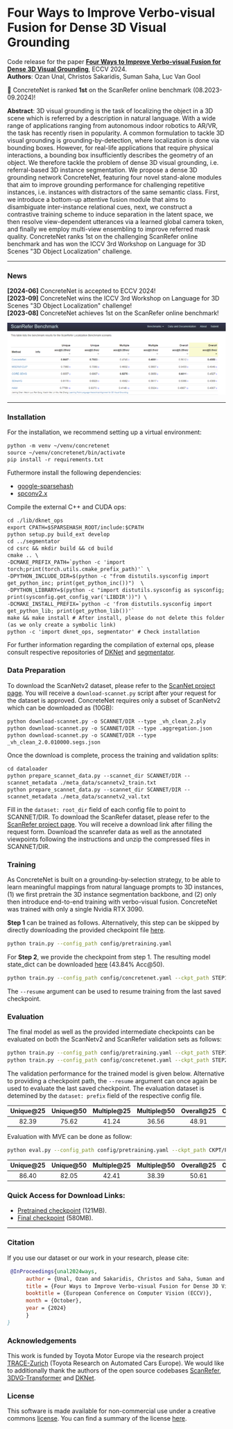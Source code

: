 # Four Ways to Improve Verbo-visual Fusion for Dense 3D Visual Grounding
Code release for the paper [**Four Ways to Improve Verbo-visual Fusion for Dense 3D Visual Grounding**](https://ouenal.github.io/concretenet/), ECCV 2024. <br>
**Authors**: Ozan Unal, Christos Sakaridis, Suman Saha, Luc Van Gool <br>

:star2: ConcreteNet is ranked **1st** on the ScanRefer online benchmark (08.2023-09.2024)!

**Abstract**: 3D visual grounding is the task of localizing the object in a 3D scene which is referred by a description in natural language. With a wide range of applications ranging from autonomous indoor robotics to AR/VR, the task has recently risen in popularity. A common formulation to tackle 3D visual grounding is grounding-by-detection, where localization is done via bounding boxes. However, for real-life applications that require physical interactions, a bounding box insufficiently describes the geometry of an object. We therefore tackle the problem of dense 3D visual grounding, i.e. referral-based 3D instance segmentation. We propose a dense 3D grounding network ConcreteNet, featuring four novel stand-alone modules that aim to improve grounding performance for challenging repetitive instances, i.e. instances with distractors of the same semantic class. First, we introduce a bottom-up attentive fusion module that aims to disambiguate inter-instance relational cues, next, we construct a contrastive training scheme to induce separation in the latent space, we then resolve view-dependent utterances via a learned global camera token, and finally we employ multi-view ensembling to improve referred mask quality. ConcreteNet ranks 1st on the challenging ScanRefer online benchmark and has won the ICCV 3rd Workshop on Language for 3D Scenes "3D Object Localization" challenge.

---

### News
**\[2024-06\]** ConcreteNet is accepted to ECCV 2024! <br>
**\[2023-09\]** ConcreteNet wins the ICCV 3rd Workshop on Language for 3D Scenes "3D Object Localization" challenge! <br>
**\[2023-08\]** ConcreteNet achieves 1st on the ScanRefer online benchmark! <br>

![benchmark](doc/screenshot.png)

---

### Installation
For the installation, we recommend setting up a virtual environment:
```shell
python -m venv ~/venv/concretenet
source ~/venv/concretenet/bin/activate
pip install -r requirements.txt
```
Futhermore install the following dependencies:
- [google-sparsehash](https://anaconda.org/bioconda/google-sparsehash)
- [spconv2.x](https://github.com/traveller59/spconv)

Compile the external C++ and CUDA ops:
```shell
cd ./lib/dknet_ops
export CPATH=$SPARSEHASH_ROOT/include:$CPATH
python setup.py build_ext develop
cd ../segmentator
cd csrc && mkdir build && cd build
cmake .. \
-DCMAKE_PREFIX_PATH=`python -c 'import torch;print(torch.utils.cmake_prefix_path)'` \
-DPYTHON_INCLUDE_DIR=$(python -c "from distutils.sysconfig import get_python_inc; print(get_python_inc())")  \
-DPYTHON_LIBRARY=$(python -c "import distutils.sysconfig as sysconfig; print(sysconfig.get_config_var('LIBDIR'))") \
-DCMAKE_INSTALL_PREFIX=`python -c 'from distutils.sysconfig import get_python_lib; print(get_python_lib())'`
make && make install # After install, please do not delete this folder (as we only create a symbolic link)
python -c 'import dknet_ops, segmentator' # Check installation
```
For further information regarding the compilation of external ops, please consult respective repositories of [DKNet](https://github.com/W1zheng/DKNet) and [segmentator](https://github.com/Karbo123/segmentator).

### Data Preparation
To download the ScanNetv2 dataset, please refer to the [ScanNet project page](https://github.com/ScanNet/ScanNet). You will receive a `download-scannet.py` script after your request for the dataset is approved. ConcreteNet requires only a subset of ScanNetv2 which can be downloaded as (10GB):
```shell
python download-scannet.py -o SCANNET/DIR --type _vh_clean_2.ply
python download-scannet.py -o SCANNET/DIR --type .aggregation.json
python download-scannet.py -o SCANNET/DIR --type _vh_clean_2.0.010000.segs.json
```
Once the download is complete, process the training and validation splits:
```shell
cd dataloader
python prepare_scannet_data.py --scannet_dir SCANNET/DIR --scannet_metadata ./meta_data/scannetv2_train.txt
python prepare_scannet_data.py --scannet_dir SCANNET/DIR --scannet_metadata ./meta_data/scannetv2_val.txt
```
Fill in the `dataset: root_dir` field of each config file to point to SCANNET/DIR.
To download the ScanRefer dataset, please refer to the [ScanRefer project page](https://github.com/daveredrum/ScanRefer). You will receive a download link after filling the request form. Download the scanrefer data as well as the annotated viewpoints following the instructions and unzip the compressed files in SCANNET/DIR.


### Training
As ConcreteNet is built on a grounding-by-selection strategy, to be able to learn meaningful mappings from natural language prompts to 3D instances, (1) we first pretrain the 3D instance segmentation backbone, and (2) only then introduce end-to-end training with verbo-visual fusion. ConcreteNet was trained with only a single Nvidia RTX 3090.

**Step 1** can be trained as follows. Alternatively, this step can be skipped by directly downloading the provided checkpoint file [here](https://drive.google.com/file/d/1OCik7Yto60k9tFzMyDBs5JRZV-f1fFdr/view?usp=drive_link).
```bash
python train.py --config_path config/pretraining.yaml
```
For **Step 2**, we provide the checkpoint from step 1. The resulting model state_dict can be downloaded [here](https://drive.google.com/file/d/1a6FQcFcebP7lg1VmhAw6JGIVW6ReePbL/view?usp=drive_link) (43.84% Acc@50).
```bash
python train.py --config_path config/concretenet.yaml --ckpt_path STEP1/CKPT/PATH
```
The `--resume` argument can be used to resume training from the last saved checkpoint.


### Evaluation
The final model as well as the provided intermediate checkpoints can be evaluated on both the ScanNetv2 and ScanRefer validation sets as follows:
```bash
python train.py --config_path config/pretraining.yaml --ckpt_path STEP1/CKPT/PATH --evaluate
python train.py --config_path config/concretenet.yaml --ckpt_path STEP2/CKPT/PATH --evaluate
```
The validation performance for the trained model is given below. Alternative to providing a checkpoint path, the `--resume` argument can once again be used to evaluate the last saved checkpoint. The evaluation dataset is detemined by the `dataset: prefix` field of the respective config file.

| Unique@25 | Unique@50 | Multiple@25 | Multiple@50 | Overall@25 | Overall@50 |
|:---------:|:---------:|:-----------:|:-----------:|:----------:|:----------:|
|   82.39   |   75.62   |    41.24    |    36.56    |    48.91   |    43.84   |

Evaluation with MVE can be done as follow:
```bash
python eval.py --config_path config/pretraining.yaml --ckpt_path CKPT/PATH
```

| Unique@25 | Unique@50 | Multiple@25 | Multiple@50 | Overall@25 | Overall@50 |
|:---------:|:---------:|:-----------:|:-----------:|:----------:|:----------:|
|   86.40   |   82.05   |    42.41    |    38.39    |    50.61   |    46.53   |

### Quick Access for Download Links:
- [Pretrained checkpoint](https://drive.google.com/file/d/1OCik7Yto60k9tFzMyDBs5JRZV-f1fFdr/view?usp=drive_link) (121MB).
- [Final checkpoint](https://drive.google.com/file/d/1a6FQcFcebP7lg1VmhAw6JGIVW6ReePbL/view?usp=drive_link) (580MB).
---

### Citation

If you use our dataset or our work in your research, please cite:

```bibtex
 @InProceedings{unal2024ways,
      author = {Unal, Ozan and Sakaridis, Christos and Saha, Suman and Van Gool, Luc},
      title = {Four Ways to Improve Verbo-visual Fusion for Dense 3D Visual Grounding},
      booktitle = {European Conference on Computer Vision (ECCV)},
      month = {October},
      year = {2024}
      }
}
```

### Acknowledgements
This work is funded by Toyota Motor Europe via the research project [TRACE-Zurich](https://trace.ethz.ch) (Toyota Research on Automated Cars Europe).
We would like to additionally thank the authors of the open source codebases [ScanRefer](https://github.com/daveredrum/ScanRefer), [3DVG-Transformer](https://github.com/zlccccc/3DVG-Transformer) and [DKNet](https://github.com/W1zheng/DKNet).

### License
This software is made available for non-commercial use under a creative commons [license](LICENSE). You can find a summary of the license [here](https://creativecommons.org/licenses/by-nc/4.0/).
